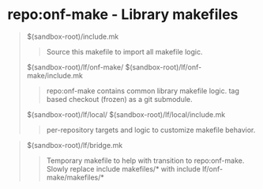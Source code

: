 # repo:onf-make - Library makefiles

> $(sandbox-root)/include.mk
>>    Source this makefile to import all makefile logic.
>
> $(sandbox-root)/lf/onf-make/
> $(sandbox-root)/lf/onf-make/include.mk
>>    repo:onf-make contains common library makefile logic.
>>    tag based checkout (frozen) as a git submodule.
> 
> $(sandbox-root)/lf/local/
> $(sandbox-root)/lf/local/include.mk
>>    per-repository targets and logic to customize makefile behavior.

> $(sandbox-root)/lf/bridge.mk
>>    Temporary makefile to help with transition to repo:onf-make.
>>    Slowly replace include makefiles/* with include lf/onf-make/makefiles/*

